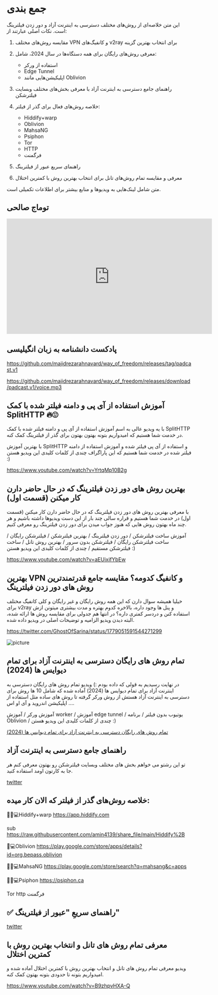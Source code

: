 # جمع بندی

این متن خلاصه‌ای از روش‌های مختلف دسترسی به اینترنت آزاد و دور زدن فیلترینگ است. نکات اصلی عبارتند از:

1. مقایسه روش‌های مختلف VPN و کانفیگ‌های v2ray برای انتخاب بهترین گزینه

2. معرفی روش‌های رایگان برای همه دستگاه‌ها در سال 2024، شامل:
   - استفاده از ورکر
   - Edge Tunnel
   - اپلیکیشن‌هایی مانند Oblivion

3. راهنمای جامع دسترسی به اینترنت آزاد با معرفی بخش‌های مختلف وبسایت فیلترشکن

4. خلاصه روش‌های فعال برای گذر از فیلتر:
   - Hiddify+warp
   - Oblivion
   - MahsaNG
   - Psiphon
   - Tor
   - HTTP
   - فرگمنت

5. راهنمای سریع عبور از فیلترینگ

6. معرفی و مقایسه تمام روش‌های تانل برای انتخاب بهترین روش با کمترین اختلال

متن شامل لینک‌هایی به ویدیوها و منابع بیشتر برای اطلاعات تکمیلی است.


##  توماج صالحی

<iframe width="560" height="315" src="https://www.youtube.com/embed/p6LzsYdU81o?si=GQm24nPac4xi9mZw" title="YouTube video player" frameborder="0" allow="accelerometer; autoplay; clipboard-write; encrypted-media; gyroscope; picture-in-picture; web-share" referrerpolicy="strict-origin-when-cross-origin" allowfullscreen></iframe>


## پادکست دانشنامه به زبان انگیلیسی

https://github.com/majidrezarahnavard/way_of_freedom/releases/tag/padcast.v1

https://github.com/majidrezarahnavard/way_of_freedom/releases/download/padcast.v1/voice.mp3



##  آموزش استفاده از آی پی و دامنه فیلتر شده با کمک SplitHTTP 🔥😍 

با یه ویدیو عالی به اسم آموزش استفاده از آی پی و دامنه فیلتر شده با کمک SplitHTTP در خدمت شما هستیم که امیدواریم بتونه بهتون بهتون برای گذر از فیلترینگ کمک کنه.

با بهترین آموزش SplitHTTP و استفاده از آی پی فیلتر شده و آموزش استفاده از دامنه فیلتر شده در خدمت شما هستیم که این پاراگراف چندی از کلمات کلیدی این ویدیو هستن :)

https://www.youtube.com/watch?v=YrtqMp10B2g



##  بهترین روش های دور زدن فیلترینگ که در حال حاضر دارن کار میکنن (قسمت اول) 


با معرفی بهترین روش های دور زدن فیلترینگ که در حال حاضر دارن کار میکنن (قسمت اول) در خدمت شما هستیم و قراره سالی چند بار از این دست ویدیوها داشته باشیم و هر چند ماه بهتون روش هایی که هنوز جواب میدن برای دور زدن فیلترینگ رو معرفی کنیم.


آموزش ساخت فیلترشکن / دور زدن فیلترینگ / بهترین فیلترشکن / فیلترشکن رایگان / ساخت فیلترشکن رایگان / فیلترشکن بدون سرور / بهترین روش تانل / ساخت فیلترشکن مستقیم / چندی از کلمات کلیدی این ویدیو هستن :)


https://www.youtube.com/watch?v=aEUixifYbEw

##  بهترین VPN و کانفیگ کدومه؟ مقایسه جامع قدرتمندترین روش های دور زدن فیلترینگ 

خیلیا همیشه سوال دارن که این همه روش رایگان و غیر رایگان و کلی کانفیگ مختلف برای v2ray و پنل ها وجود داره، بالاخره کدوم بهتره و مدت بیشتری میتونن ازش استفاده کنن و دردسر کمتری داره؟ در انتها هم جدولی برای مقایسه روش ها ارائه شده، البته دیدن ویدیو الزامیه و توضیحات اصلی در ویدیو داده شده.


https://twitter.com/GhostOfSarina/status/1779051591544271299

![picture](https://pbs.twimg.com/media/GLB0kMsWIAA0xmh?format=jpg&name=medium)



##  تمام روش های رایگان دسترسی به اینترنت آزاد برای تمام دیوایس ها (2024) 

در نهایت رسیدیم به قولی که داده بودم :) ویدیو تمام روش های رایگان دسترسی به اینترنت آزاد برای تمام دیوایس ها (2024) آماده شده که شامل 10 ها روش برای دسترسی به اینترنت آزاد هستش از روش ورکر گرفته تا روش های ساده مثل استفاده از اپلیکیشن اندروید و آی او اس ….


آموزش ورکر / آموزش worker / آموزش edge tunnel / یوتیوب بدون فیلتر / برنامه Oblivion / چندی از کلمات کلیدی این ویدیو هستن :)


[ تمام روش های رایگان دسترسی به اینترنت آزاد برای تمام دیوایس ها (2024) ](https://www.youtube.com/watch?v=FJTPat3y_WI)


##  راهنمای جامع دسترسی به  اینترنت  آزاد

 تو این رشتو می خواهم بخش های مختلف وبسایت  فیلترشکن رو بهتون معرفی کنم هر جا به کارتون اومد استفاده کنید.

[twitter](https://threadreaderapp.com/thread/1787812281075605803.html)


## خلاصه روش‌های گذر از فیلتر که الان کار میده:


🍏📱💻Hiddify+warp https://app.hiddify.com 

sub https://raw.githubusercontent.com/amin4139/share_file/main/Hiddify%2B

📱💻Oblivion https://play.google.com/store/apps/details?id=org.bepass.oblivion

🍏📱💻MahsaNG https://play.google.com/store/search?q=mahsang&c=apps

🍏📱💻Psiphon https://psiphon.ca

Tor
http
فرگمنت


## ✅ راهنمای سریعِ "عبور از فیلترینگ"

[twitter](https://threadreaderapp.com/thread/1799805467490988400.html)


##  معرفی تمام روش های تانل و انتخاب بهترین روش با کمترین اختلال 

ویدیو معرفی تمام روش های تانل و انتخاب بهترین روش با کمترین اختلال آماده شده و امیدواریم بتونه تا حدودی بتونه بهتون کمک کنه.

https://www.youtube.com/watch?v=B9zhpvHXA-Q


